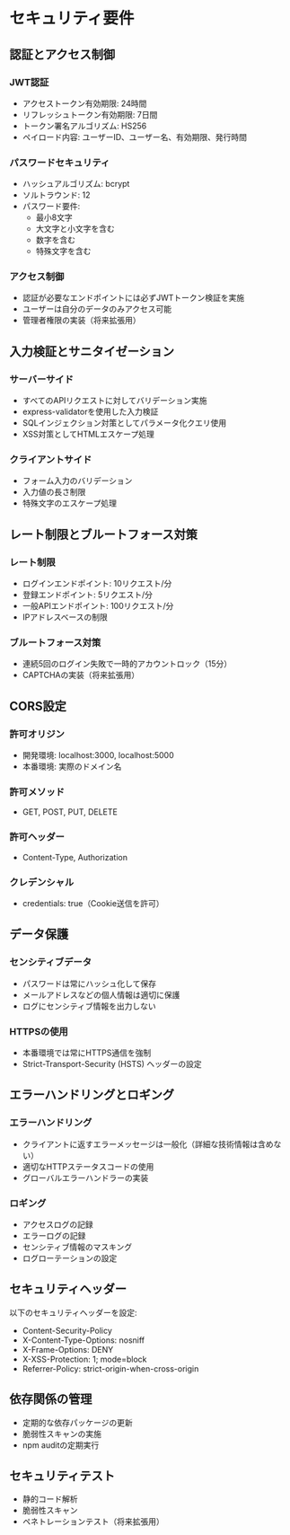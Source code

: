 # セキュリティ要件

## 認証とアクセス制御

### JWT認証
- アクセストークン有効期限: 24時間
- リフレッシュトークン有効期限: 7日間
- トークン署名アルゴリズム: HS256
- ペイロード内容: ユーザーID、ユーザー名、有効期限、発行時間

### パスワードセキュリティ
- ハッシュアルゴリズム: bcrypt
- ソルトラウンド: 12
- パスワード要件:
  - 最小8文字
  - 大文字と小文字を含む
  - 数字を含む
  - 特殊文字を含む

### アクセス制御
- 認証が必要なエンドポイントには必ずJWTトークン検証を実施
- ユーザーは自分のデータのみアクセス可能
- 管理者権限の実装（将来拡張用）

## 入力検証とサニタイゼーション

### サーバーサイド
- すべてのAPIリクエストに対してバリデーション実施
- express-validatorを使用した入力検証
- SQLインジェクション対策としてパラメータ化クエリ使用
- XSS対策としてHTMLエスケープ処理

### クライアントサイド
- フォーム入力のバリデーション
- 入力値の長さ制限
- 特殊文字のエスケープ処理

## レート制限とブルートフォース対策

### レート制限
- ログインエンドポイント: 10リクエスト/分
- 登録エンドポイント: 5リクエスト/分
- 一般APIエンドポイント: 100リクエスト/分
- IPアドレスベースの制限

### ブルートフォース対策
- 連続5回のログイン失敗で一時的アカウントロック（15分）
- CAPTCHAの実装（将来拡張用）

## CORS設定

### 許可オリジン
- 開発環境: localhost:3000, localhost:5000
- 本番環境: 実際のドメイン名

### 許可メソッド
- GET, POST, PUT, DELETE

### 許可ヘッダー
- Content-Type, Authorization

### クレデンシャル
- credentials: true（Cookie送信を許可）

## データ保護

### センシティブデータ
- パスワードは常にハッシュ化して保存
- メールアドレスなどの個人情報は適切に保護
- ログにセンシティブ情報を出力しない

### HTTPSの使用
- 本番環境では常にHTTPS通信を強制
- Strict-Transport-Security (HSTS) ヘッダーの設定

## エラーハンドリングとロギング

### エラーハンドリング
- クライアントに返すエラーメッセージは一般化（詳細な技術情報は含めない）
- 適切なHTTPステータスコードの使用
- グローバルエラーハンドラーの実装

### ロギング
- アクセスログの記録
- エラーログの記録
- センシティブ情報のマスキング
- ログローテーションの設定

## セキュリティヘッダー

以下のセキュリティヘッダーを設定:
- Content-Security-Policy
- X-Content-Type-Options: nosniff
- X-Frame-Options: DENY
- X-XSS-Protection: 1; mode=block
- Referrer-Policy: strict-origin-when-cross-origin

## 依存関係の管理

- 定期的な依存パッケージの更新
- 脆弱性スキャンの実施
- npm auditの定期実行

## セキュリティテスト

- 静的コード解析
- 脆弱性スキャン
- ペネトレーションテスト（将来拡張用）
